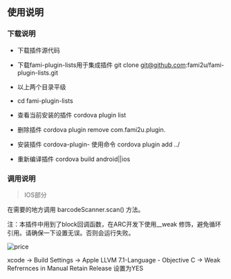 ## 使用说明
### 下载说明
* 下载插件源代码

* 下载fami-plugin-lists用于集成插件 git clone git@github.com:fami2u/fami-plugin-lists.git

* 以上两个目录平级

* cd fami-plugin-lists

* 查看当前安装的插件 cordova plugin list

* 删除插件 cordova plugin remove com.fami2u.plugin.

* 安装插件 cordova-plugin- 使用命令 cordova plugin add ../

* 重新编译插件 cordova build android||ios

### 调用说明
> IOS部分

在需要的地方调用 barcodeScanner.scan() 方法。


注：本插件中用到了block回调函数，在ARC开发下使用__weak 修饰，避免循环引用。请确保一下设置无误。否则会运行失败。

![price](/Users/fami_Lbb/Desktop/87A5E5B5-21E4-4409-822F-BAFBA3C7926E.png)

xcode -> Build Settings -> Apple LLVM 7.1-Language - Objective C -> Weak Refrernces in Manual Retain Release  设置为YES
